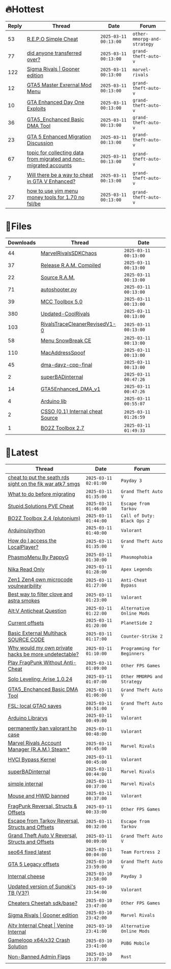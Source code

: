 # 🔥Hottest
|Reply|Thread|Date|Forum|
|-----|------|----|-----|
|53|[R&#46;E&#46;P&#46;O Simple Cheat](https://%75%6E%6B%6E%6F%77%6E%63%68%65%61%74%73.%6D%65/%66%6F%72%75%6D/other-mmorpg-and-strategy/689820-simple-cheat.html)|`2025-03-11 00:13:00`|`other-mmorpg-and-strategy`|
|77|[did anyone transferred over?](https://%75%6E%6B%6E%6F%77%6E%63%68%65%61%74%73.%6D%65/%66%6F%72%75%6D/grand-theft-auto-v/689872-transferred.html)|`2025-03-11 00:13:00`|`grand-theft-auto-v`|
|122|[Sigma Rivals &#124; Gooner edition](https://%75%6E%6B%6E%6F%77%6E%63%68%65%61%74%73.%6D%65/%66%6F%72%75%6D/marvel-rivals/689792-sigma-rivals-gooner-edition.html)|`2025-03-11 00:13:00`|`marvel-rivals`|
|12|[GTA5 Master Exrernal Mod Menu](https://%75%6E%6B%6E%6F%77%6E%63%68%65%61%74%73.%6D%65/%66%6F%72%75%6D/grand-theft-auto-v/690026-gta5-master-exrernal-mod-menu.html)|`2025-03-11 00:13:00`|`grand-theft-auto-v`|
|10|[GTA Enhanced Day One Exploits](https://%75%6E%6B%6E%6F%77%6E%63%68%65%61%74%73.%6D%65/%66%6F%72%75%6D/grand-theft-auto-v/689980-gta-enhanced-day-exploits.html)|`2025-03-11 00:13:00`|`grand-theft-auto-v`|
|36|[GTA5&#95;Enchanced Basic DMA Tool](https://%75%6E%6B%6E%6F%77%6E%63%68%65%61%74%73.%6D%65/%66%6F%72%75%6D/grand-theft-auto-v/689945-gta5_enchanced-basic-dma-tool.html)|`2025-03-11 00:13:00`|`grand-theft-auto-v`|
|23|[GTA 5 Enhanced Migration Discussion](https://%75%6E%6B%6E%6F%77%6E%63%68%65%61%74%73.%6D%65/%66%6F%72%75%6D/grand-theft-auto-v/690179-gta-5-enhanced-migration-discussion.html)|`2025-03-11 00:13:00`|`grand-theft-auto-v`|
|67|[topic for collecting data from migrated and non&#45;migrated accounts](https://%75%6E%6B%6E%6F%77%6E%63%68%65%61%74%73.%6D%65/%66%6F%72%75%6D/grand-theft-auto-v/689890-topic-collecting-data-migrated-migrated-accounts.html)|`2025-03-11 00:13:00`|`grand-theft-auto-v`|
|7|[Will there be a way to cheat in GTA V Enhanced?](https://%75%6E%6B%6E%6F%77%6E%63%68%65%61%74%73.%6D%65/%66%6F%72%75%6D/grand-theft-auto-v/690248-cheat-gta-enhanced.html)|`2025-03-11 00:13:00`|`grand-theft-auto-v`|
|27|[how to use yim menu money tools for 1&#46;70 no fsl/be](https://%75%6E%6B%6E%6F%77%6E%63%68%65%61%74%73.%6D%65/%66%6F%72%75%6D/grand-theft-auto-v/690051-yim-menu-money-tools-1-70-fsl.html)|`2025-03-11 00:13:00`|`grand-theft-auto-v`|
# 📄Files
|Downloads|Thread|Date|
|---------|------|----|
|44|[MarvelRivalsSDKChaos](https://%75%6E%6B%6E%6F%77%6E%63%68%65%61%74%73.%6D%65/%66%6F%72%75%6D/downloads.php?do=file&id=48922)|`2025-03-11 00:13:00`|
|37|[Release R&#46;A&#46;M&#46; Compiled](https://%75%6E%6B%6E%6F%77%6E%63%68%65%61%74%73.%6D%65/%66%6F%72%75%6D/downloads.php?do=file&id=48918)|`2025-03-11 00:13:00`|
|22|[Source R&#46;A&#46;M&#46;](https://%75%6E%6B%6E%6F%77%6E%63%68%65%61%74%73.%6D%65/%66%6F%72%75%6D/downloads.php?do=file&id=48917)|`2025-03-11 00:13:00`|
|71|[autoshooter&#46;py](https://%75%6E%6B%6E%6F%77%6E%63%68%65%61%74%73.%6D%65/%66%6F%72%75%6D/downloads.php?do=file&id=48916)|`2025-03-11 00:13:00`|
|39|[MCC Toolbox 5&#46;0](https://%75%6E%6B%6E%6F%77%6E%63%68%65%61%74%73.%6D%65/%66%6F%72%75%6D/downloads.php?do=file&id=48914)|`2025-03-11 00:13:00`|
|380|[Updated&#45;CoolRivals](https://%75%6E%6B%6E%6F%77%6E%63%68%65%61%74%73.%6D%65/%66%6F%72%75%6D/downloads.php?do=file&id=48908)|`2025-03-11 00:13:00`|
|103|[RivalsTraceCleanerRevisedV1&#45;0](https://%75%6E%6B%6E%6F%77%6E%63%68%65%61%74%73.%6D%65/%66%6F%72%75%6D/downloads.php?do=file&id=48906)|`2025-03-11 00:13:00`|
|58|[Menu SnowBreak CE](https://%75%6E%6B%6E%6F%77%6E%63%68%65%61%74%73.%6D%65/%66%6F%72%75%6D/downloads.php?do=file&id=48905)|`2025-03-11 00:13:00`|
|110|[MacAddressSpoof](https://%75%6E%6B%6E%6F%77%6E%63%68%65%61%74%73.%6D%65/%66%6F%72%75%6D/downloads.php?do=file&id=48903)|`2025-03-11 00:13:00`|
|45|[dma&#45;dayz&#45;cpp&#45;final](https://%75%6E%6B%6E%6F%77%6E%63%68%65%61%74%73.%6D%65/%66%6F%72%75%6D/downloads.php?do=file&id=48902)|`2025-03-11 00:13:00`|
|2|[superBADinternal](https://%75%6E%6B%6E%6F%77%6E%63%68%65%61%74%73.%6D%65/%66%6F%72%75%6D/downloads.php?do=file&id=48942)|`2025-03-11 00:47:26`|
|14|[GTA5Enhanced&#95;DMA&#95;v1](https://%75%6E%6B%6E%6F%77%6E%63%68%65%61%74%73.%6D%65/%66%6F%72%75%6D/downloads.php?do=file&id=48931)|`2025-03-11 00:47:26`|
|4|[Arduino lib](https://%75%6E%6B%6E%6F%77%6E%63%68%65%61%74%73.%6D%65/%66%6F%72%75%6D/downloads.php?do=file&id=48943)|`2025-03-11 00:55:07`|
|2|[CSSO &#40;0&#46;1&#41; Internal cheat Source](https://%75%6E%6B%6E%6F%77%6E%63%68%65%61%74%73.%6D%65/%66%6F%72%75%6D/downloads.php?do=file&id=48929)|`2025-03-11 01:26:59`|
|1|[BO2Z Toolbox 2&#46;7](https://%75%6E%6B%6E%6F%77%6E%63%68%65%61%74%73.%6D%65/%66%6F%72%75%6D/downloads.php?do=file&id=48940)|`2025-03-11 01:49:33`|
# 💬Latest
|Thread|Date|Forum|
|------|----|-----|
|[cheat to put the seath rds sight on the fik war atk7 smgs](https://%75%6E%6B%6E%6F%77%6E%63%68%65%61%74%73.%6D%65/%66%6F%72%75%6D/payday-3-a/691011-cheat-seath-rds-sight-fik-war-atk7-smgs.html)|`2025-03-11 02:01:00`|`Payday 3`|
|[What to do before migrating](https://%75%6E%6B%6E%6F%77%6E%63%68%65%61%74%73.%6D%65/%66%6F%72%75%6D/grand-theft-auto-v/691010-migrating.html)|`2025-03-11 01:35:00`|`Grand Theft Auto V`|
|[Stupid&#46;Solutions PVE Cheat](https://%75%6E%6B%6E%6F%77%6E%63%68%65%61%74%73.%6D%65/%66%6F%72%75%6D/escape-from-tarkov/656746-stupid-solutions-pve-cheat.html)|`2025-03-11 01:46:00`|`Escape from Tarkov`|
|[BO2Z Toolbox 2&#46;4 &#40;plutonium&#41;](https://%75%6E%6B%6E%6F%77%6E%63%68%65%61%74%73.%6D%65/%66%6F%72%75%6D/call-of-duty-black-ops-2-a/418713-bo2z-toolbox-2-4-plutonium.html)|`2025-03-11 01:44:00`|`Call of Duty: Black Ops 2`|
|[Arduino/python](https://%75%6E%6B%6E%6F%77%6E%63%68%65%61%74%73.%6D%65/%66%6F%72%75%6D/valorant/690676-arduino-python.html)|`2025-03-11 01:40:00`|`Valorant`|
|[How do I access the LocalPlayer?](https://%75%6E%6B%6E%6F%77%6E%63%68%65%61%74%73.%6D%65/%66%6F%72%75%6D/grand-theft-auto-v/690735-access-localplayer.html)|`2025-03-11 01:35:00`|`Grand Theft Auto V`|
|[PhasmoMenu By PappyG](https://%75%6E%6B%6E%6F%77%6E%63%68%65%61%74%73.%6D%65/%66%6F%72%75%6D/phasmophobia/485776-phasmomenu-pappyg.html)|`2025-03-11 01:30:00`|`Phasmophobia`|
|[Nika Read Only](https://%75%6E%6B%6E%6F%77%6E%63%68%65%61%74%73.%6D%65/%66%6F%72%75%6D/apex-legends/640853-nika-read.html)|`2025-03-11 01:28:00`|`Apex Legends`|
|[Zen1 Zen4 own microcode voulnearibility](https://%75%6E%6B%6E%6F%77%6E%63%68%65%61%74%73.%6D%65/%66%6F%72%75%6D/anti-cheat-bypass/690977-zen1-zen4-own-microcode-voulnearibility.html)|`2025-03-11 01:27:00`|`Anti-Cheat Bypass`|
|[Best way to filter clove and astra smokes](https://%75%6E%6B%6E%6F%77%6E%63%68%65%61%74%73.%6D%65/%66%6F%72%75%6D/valorant/688706-filter-clove-astra-smokes.html)|`2025-03-11 01:23:00`|`Valorant`|
|[Alt:V Anticheat Question](https://%75%6E%6B%6E%6F%77%6E%63%68%65%61%74%73.%6D%65/%66%6F%72%75%6D/alternative-online-mods/690818-alt-anticheat-question.html)|`2025-03-11 01:22:00`|`Alternative Online Mods`|
|[Current offsets](https://%75%6E%6B%6E%6F%77%6E%63%68%65%61%74%73.%6D%65/%66%6F%72%75%6D/planetside-2-a/482788-current-offsets.html)|`2025-03-11 01:20:00`|`PlanetSide 2`|
|[Basic External Multihack SOURCE CODE](https://%75%6E%6B%6E%6F%77%6E%63%68%65%61%74%73.%6D%65/%66%6F%72%75%6D/counter-strike-2-a/690779-basic-external-multihack-source-code.html)|`2025-03-11 01:17:00`|`Counter-Strike 2`|
|[Why would my own private hacks be more undetectable?](https://%75%6E%6B%6E%6F%77%6E%63%68%65%61%74%73.%6D%65/%66%6F%72%75%6D/programming-for-beginners/690695-own-private-hacks-undetectable.html)|`2025-03-11 01:10:00`|`Programming for Beginners`|
|[Play FragPunk Without Anti&#45;Cheat](https://%75%6E%6B%6E%6F%77%6E%63%68%65%61%74%73.%6D%65/%66%6F%72%75%6D/other-fps-games/690793-play-fragpunk-anti-cheat.html)|`2025-03-11 01:09:00`|`Other FPS Games`|
|[Solo Leveling: Arise 1&#46;0&#46;24](https://%75%6E%6B%6E%6F%77%6E%63%68%65%61%74%73.%6D%65/%66%6F%72%75%6D/other-mmorpg-and-strategy/632972-solo-leveling-arise-1-0-24-a.html)|`2025-03-11 01:07:00`|`Other MMORPG and Strategy`|
|[GTA5&#95;Enchanced Basic DMA Tool](https://%75%6E%6B%6E%6F%77%6E%63%68%65%61%74%73.%6D%65/%66%6F%72%75%6D/grand-theft-auto-v/689945-gta5_enchanced-basic-dma-tool.html)|`2025-03-11 01:06:00`|`Grand Theft Auto V`|
|[FSL: local GTAO saves](https://%75%6E%6B%6E%6F%77%6E%63%68%65%61%74%73.%6D%65/%66%6F%72%75%6D/grand-theft-auto-v/616977-fsl-local-gtao-saves.html)|`2025-03-11 00:51:00`|`Grand Theft Auto V`|
|[Arduino Librarys](https://%75%6E%6B%6E%6F%77%6E%63%68%65%61%74%73.%6D%65/%66%6F%72%75%6D/valorant/690984-arduino-librarys.html)|`2025-03-11 00:49:00`|`Valorant`|
|[permanently ban  valorant hp case](https://%75%6E%6B%6E%6F%77%6E%63%68%65%61%74%73.%6D%65/%66%6F%72%75%6D/valorant/684708-permanently-ban-valorant-hp.html)|`2025-03-11 00:48:00`|`Valorant`|
|[Marvel Rivals Account Manager &#40;R&#46;A&#46;M&#46;&#41; Steam&#42;](https://%75%6E%6B%6E%6F%77%6E%63%68%65%61%74%73.%6D%65/%66%6F%72%75%6D/marvel-rivals/690436-marvel-rivals-account-manager-steam.html)|`2025-03-11 00:45:00`|`Marvel Rivals`|
|[HVCI Bypass Kernel](https://%75%6E%6B%6E%6F%77%6E%63%68%65%61%74%73.%6D%65/%66%6F%72%75%6D/valorant/690970-hvci-bypass-kernel.html)|`2025-03-11 00:45:00`|`Valorant`|
|[superBADinternal](https://%75%6E%6B%6E%6F%77%6E%63%68%65%61%74%73.%6D%65/%66%6F%72%75%6D/marvel-rivals/690904-superbadinternal.html)|`2025-03-11 00:44:00`|`Marvel Rivals`|
|[simple internal](https://%75%6E%6B%6E%6F%77%6E%63%68%65%61%74%73.%6D%65/%66%6F%72%75%6D/marvel-rivals/680544-simple-internal.html)|`2025-03-11 00:37:00`|`Marvel Rivals`|
|[Mouse and HWID banned](https://%75%6E%6B%6E%6F%77%6E%63%68%65%61%74%73.%6D%65/%66%6F%72%75%6D/valorant/690968-mouse-hwid-banned.html)|`2025-03-11 00:37:00`|`Valorant`|
|[FragPunk Reversal, Structs & Offsets](https://%75%6E%6B%6E%6F%77%6E%63%68%65%61%74%73.%6D%65/%66%6F%72%75%6D/other-fps-games/666506-fragpunk-reversal-structs-offsets.html)|`2025-03-11 00:33:00`|`Other FPS Games`|
|[Escape from Tarkov Reversal, Structs and Offsets](https://%75%6E%6B%6E%6F%77%6E%63%68%65%61%74%73.%6D%65/%66%6F%72%75%6D/escape-from-tarkov/226519-escape-tarkov-reversal-structs-offsets.html)|`2025-03-11 00:32:00`|`Escape from Tarkov`|
|[Grand Theft Auto V Reversal, Structs and Offsets](https://%75%6E%6B%6E%6F%77%6E%63%68%65%61%74%73.%6D%65/%66%6F%72%75%6D/grand-theft-auto-v/144028-grand-theft-auto-reversal-structs-offsets.html)|`2025-03-11 00:09:00`|`Grand Theft Auto V`|
|[seo64 fixed latest](https://%75%6E%6B%6E%6F%77%6E%63%68%65%61%74%73.%6D%65/%66%6F%72%75%6D/team-fortress-2-a/688176-seo64-fixed.html)|`2025-03-11 00:04:00`|`Team Fortress 2`|
|[GTA 5 Legacy offsets](https://%75%6E%6B%6E%6F%77%6E%63%68%65%61%74%73.%6D%65/%66%6F%72%75%6D/grand-theft-auto-v/690996-gta-5-legacy-offsets.html)|`2025-03-10 23:59:00`|`Grand Theft Auto V`|
|[Internal cheese](https://%75%6E%6B%6E%6F%77%6E%63%68%65%61%74%73.%6D%65/%66%6F%72%75%6D/payday-3-a/611723-internal-cheese.html)|`2025-03-10 23:58:00`|`Payday 3`|
|[Updated version of Sunoki's TB &#40;V3?&#41;](https://%75%6E%6B%6E%6F%77%6E%63%68%65%61%74%73.%6D%65/%66%6F%72%75%6D/valorant/690959-updated-version-sunokis-tb-v3.html)|`2025-03-10 23:54:00`|`Valorant`|
|[Cheaters Cheetah sdk/base?](https://%75%6E%6B%6E%6F%77%6E%63%68%65%61%74%73.%6D%65/%66%6F%72%75%6D/other-fps-games/690983-cheaters-cheetah-sdk-base.html)|`2025-03-10 23:47:00`|`Other FPS Games`|
|[Sigma Rivals &#124; Gooner edition](https://%75%6E%6B%6E%6F%77%6E%63%68%65%61%74%73.%6D%65/%66%6F%72%75%6D/marvel-rivals/689792-sigma-rivals-gooner-edition.html)|`2025-03-10 23:42:00`|`Marvel Rivals`|
|[Altv Internal Cheat &#124; Venine Internal](https://%75%6E%6B%6E%6F%77%6E%63%68%65%61%74%73.%6D%65/%66%6F%72%75%6D/alternative-online-mods/687699-altv-internal-cheat-venine-internal.html)|`2025-03-10 23:41:00`|`Alternative Online Mods`|
|[Gameloop x64/x32 Crash Solution](https://%75%6E%6B%6E%6F%77%6E%63%68%65%61%74%73.%6D%65/%66%6F%72%75%6D/pubg-mobile/690714-gameloop-x64-x32-crash-solution.html)|`2025-03-10 23:41:00`|`PUBG Mobile`|
|[Non&#45;Banned Admin Flags](https://%75%6E%6B%6E%6F%77%6E%63%68%65%61%74%73.%6D%65/%66%6F%72%75%6D/rust/690973-banned-admin-flags.html)|`2025-03-10 23:37:00`|`Rust`|
